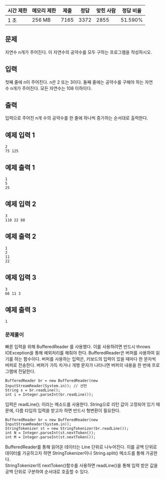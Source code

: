| 시간 제한 | 메모리 제한 | 제출 | 정답 | 맞힌 사람 | 정답 비율 |
| --- | --- | --- | --- | --- | --- |
| 1 초 | 256 MB | 7165 | 3372 | 2855 | 51.590% |

## 문제

자연수 n개가 주어진다. 이 자연수의 공약수를 모두 구하는 프로그램을 작성하시오.

## 입력

첫째 줄에 n이 주어진다. n은 2 또는 3이다. 둘째 줄에는 공약수를 구해야 하는 자연수 n개가 주어진다. 모든 자연수는 108 이하이다.

## 출력

입력으로 주어진 n개 수의 공약수를 한 줄에 하나씩 증가하는 순서대로 출력한다.

## 예제 입력 1

```
2
75 125

```

## 예제 출력 1

```
1
5
25

```

## 예제 입력 2

```
3
110 22 88

```

## 예제 출력 2

```
1
2
11
22

```

## 예제 입력 3

```
3
66 11 3

```

## 예제 출력 3

```
1
```

### 문제풀이
빠른 입력을 위해 BufferedReader 를 사용했다. 이를 사용하려면 반드시 throws IOException을 통해 예외처리를 해줘야 한다.
BufferedReader은 버퍼를 사용하여 읽기를 하는 함수이다. 버퍼를 사용하는 입력은, 키보드의 입력이 있을 때마다 한 문자씩 버퍼로 전송한다. 버퍼가 가득 차거나 개행 문자가 나타나면 버퍼의 내용을 한 번에 프로그램에 전달한다. </br>
```
BufferedReader br = new BufferedReader(new InputStreamReader(System.in)); // 선언
String s = br.readLine();
int i = Integer.parseInt(br.readLine());
```
입력은 readLine(); 이라는 메소드를 사용한다. String으로 리턴 값이 고정되어 있기 때문에, 다름 타입의 입력을 받고자 하면 반드시 형변환이 필요한다. 

```
BufferedReader br = new BufferedReader(new InputStreamReader(System.in));
StringTokenizer st = new StringTokenizer(br.readLine());
int N = Integer.parseInt(st.nextToken());
int M = Integer.parseInt(st.nextToken());
```

BufferedReader를 통해 읽어온 데이터는 Line 단위로 나누어진다. 이를 공백 단위로 데이터를 가공하고자 하면 StringTokenizer이나 String.split() 메소드를 통해 가공한다.</br>
StringTokenizer의 nextToken()함수를 사용하면 readLine()을 통해 입력 받은 값을 공백 단위로 구분하여 순서대로 호출할 수 있다.